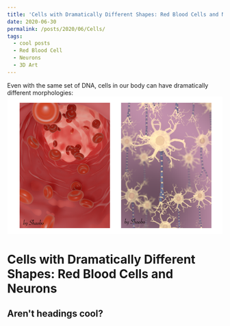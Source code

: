 ```yaml
---
title: 'Cells with Dramatically Different Shapes: Red Blood Cells and Neurons'
date: 2020-06-30
permalink: /posts/2020/06/Cells/
tags:
  - cool posts
  - Red Blood Cell
  - Neurons
  - 3D Art
---
```


Even with the same set of DNA, cells in our body can have dramatically different morphologies:
![3D Cells](/images/Cells.png)

Cells with Dramatically Different Shapes: Red Blood Cells and Neurons
======

Aren't headings cool?
------

